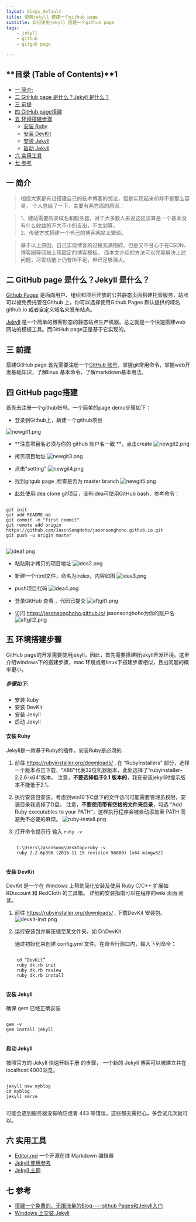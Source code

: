 ```yaml
---
layout: blogs_default
title: 使用jekyll 搭建一个github page
subtitle: 如何使用jekyll 搭建一个github page
tags:
    - jekyll
    - github
    - gitgub page

---
```


 **目录 (Table of Contents)**1
------------------------------------------------
  <div class="markdown-toc editormd-markdown-toc">
      <ul class="markdown-toc-list">
          <li><a class="toc-level-2" href="#一-简介" level="2">一 简介:</a></li>
          <li><a class="toc-level-2" href="#二-GitHub page 是什么？Jekyll 是什么？" level="2">二 GitHub page 是什么？Jekyll 是什么？</a>
          </li>
          <li><a class="toc-level-2" href="#三-前提" level="2">三 前提</a></li>
          <li><a class="toc-level-2" href="#四-GitHub page搭建" level="2">四 GitHub page搭建</a></li>
          <li><a class="toc-level-2" href="#五-环境搭建步骤" level="2">五 环境搭建步骤</a>
              <ul>
                  <li><a class="toc-level-4" href="#安装 Ruby" level="4">安装 Ruby</a></li>
                  <li><a class="toc-level-4" href="#安装 DevKit" level="4">安装 DevKit</a></li>
                  <li><a class="toc-level-4" href="#安装 Jekyll" level="4">安装 Jekyll</a></li>
                  <li><a class="toc-level-4" href="#启动 Jekyll" level="4">启动 Jekyll</a></li>
              </ul>
          </li>
          <li><a class="toc-level-2" href="#六-实用工具" level="2">六 实用工具</a></li>
          <li><a class="toc-level-2" href="#七-参考" level="2">七 参考</a>
              <ul></ul>
          </li>
      </ul>
  </div>


## 一 简介

>相信大家都有过搭建自己的技术博客的想法，但是实现起来却并不是那么容易，
个人总结了一下，主要有两方面的原因：

>1、建站需要购买域名和服务器，对于大多数人来说这应该算是一个基本没有什么收益的不大不小的支出，不太划算。 \
2、传统方式搭建一个自己的博客网站太繁琐。

>基于以上原因，自己实现博客的过程充满阻碍。但是又不甘心于在CSDN、博客园等网站上用固定的博客模板。
而本文介绍的方法可以完美解决上述问题，尽管功能上仍有所不足，但已足够强大。

## 二 GitHub page 是什么？Jekyll 是什么？
[Github Pages](https://pages.github.com/) 是面向用户、组织和项目开放的公共静态页面搭建托管服务，站点可以被免费托管在Github 上，你可以选择使用Github Pages 默认提供的域名github.io 或者自定义域名来发布站点。

[Jekyll](http://jekyllcn.com/docs/home) 是一个简单的博客形态的静态站点生产机器。总之就是一个快速搭建web 网站的模板工具。而GitHub page正是基于它实现的。

## 三 前提
搭建GitHub page 首先需要注册一个[GitHub 账号](https://github.com/)，掌握git常用命令，掌握web开发基础知识，了解linux 基本命令，了解markdown基本用法。

## 四 GitHub page搭建
首先去注册一个github账号。一个简单的page demo步骤如下：

- 登录到Github上，新建一个github项目

![newgit1.png]({{site.imgurl.tec}}/170924/newgit1.png)

- **注意项目名必须与你的 github 账户名一致 **，点击create
![newgit2.png]({{site.imgurl.tec}}/170924/newgit2.png)

- 拷贝项目地址
![newgit3.png]({{site.imgurl.tec}}/170924/newgit3.png)

- 点击"setting"
![newgit4.png]({{site.imgurl.tec}}/170924/newgit4.png)

- 找到gitgub page ,检查是否为 master branch
![newgit5.png]({{site.imgurl.tec}}/170924/newgit5.png)

- 此处使用idea clone git项目，没有idea可使用GitHub bash，参考命令：
<pre><code class="shell">
git init
git add README.md
git commit -m "first commit"
git remote add origin https://github.com/JasonSongHoho/jasonsonghoho.github.io.git
git push -u origin master
 </code></pre> 

![idea1.png]({{site.imgurl.tec}}/170924/idea1.png)

- 粘贴刚才拷贝的项目地址
![idea2.png]({{site.imgurl.tec}}/170924/idea2.png)

- 新建一个html文件，命名为index，内容如图
 ![idea3.png]({{site.imgurl.tec}}/170924/idea3.png)

- push项目代码
![idea4.png]({{site.imgurl.tec}}/170924/idea4.png)

- 登录GitHub 查看 ，代码已提交
![aftgit1.png]({{site.imgurl.tec}}/170924/aftgit1.png)

- 访问 https://jasonsonghoho.github.io/ jasonsonghoho为你的账户名
![aftgit2.png]({{site.imgurl.tec}}/170924/aftgit2.png)





## 五 环境搭建步骤
GitHub page的开发需要使用jekyll，因此，首先需要搭建好jekyll开发环境。这里介绍windows下的搭建步骤，mac 环境或者linux下搭建步骤相似，且出问题的概率更小。

##### 步骤如下:
+ 安装 Ruby 
+ 安装 DevKit 
+ 安装 Jekyll 
+ 启动 Jekyll 



####  安装 Ruby
Jekyll是一款基于Ruby的插件，安装Ruby是必须的. 

1. 前往 https://rubyinstaller.org/downloads/ , 在 “RubyInstallers” 部分，选择一个版本点击下载，“X86”代表32位机器版本，此处选择了“rubyinstaller-2.2.6-x64”版本。
注意，**不要选择低于2.1 版本的**，我在安装jekyll时提示版本不能低于2.1。

2.  执行安装包安装，考虑到win10下C盘下的文件访问可能需要管理员权限，安装目录我选择了D盘。
注意，**不要使用带有空格的文件夹目录**，勾选 “Add Ruby executables to your PATH”，这样执行程序会被自动添加至 PATH 而避免不必要的麻烦。 
![ruby-install.png]({{site.imgurl.tec}}/170924/ruby-install.png)

3.  打开命令提示行 输入 `ruby -v` 
<pre><code class="shell">
    C:\Users\JasonSong\Desktop>ruby -v
    ruby 2.2.6p396 (2016-11-15 revision 56800) [x64-mingw32]
 </code></pre> 

#### 安装 DevKit
DevKit 是一个在 Windows 上帮助简化安装及使用 Ruby C/C++ 扩展如 RDiscount 和 RedCloth 的工具箱。 详细的安装指南可以在程序的wiki 页面 阅读。

1. 前往 https://rubyinstaller.org/downloads/ ,  下载DevKit 安装包。
![devkit-inst.png]({{site.imgurl.tec}}/170924/devkit-inst.png)

2. 运行安装包并解压缩至某文件夹，如 D:\DevKit
   
   通过初始化来创建 config.yml 文件。在命令行窗口内，输入下列命令：
<pre><code class="shell">
    cd “DevKit”
    ruby dk.rb init
    ruby dk.rb review
    ruby dk.rb install
 </code></pre> 
 
#### 安装 Jekyll
确保 gem 已经正确安装
<pre><code class="shell">
gem -v
gem install jekyll
 </code></pre> 
 
#### 启动 Jekyll

按照官方的 Jekyll 快速开始手册 的步骤， 一个新的 Jekyll 博客可以被建立并在localhost:4000浏览。
<pre><code class="shell">
jekyll new myblog
cd myblog
jekyll serve
 </code></pre> 
可能会遇到服务器没有响应或者 443 等错误，这些都无需担心，多尝试几次就可以。


## 六 实用工具
- [Editor.md](https://pandao.github.io/editor.md/) 一个开源在线 Markdown 编辑器 
- [Jekyll 使用参考](http://jekyllcn.com/docs/home/) 
- [Jekyll 主题](http://jekyllthemes.org/page2/)


## 七 参考
 - [搭建一个免费的，无限流量的Blog----github Pages和Jekyll入门](http://www.ruanyifeng.com/blog/2012/08/blogging_with_jekyll.html)
 - [Windows 上安装 Jekyll](http://blog.csdn.net/rainloving/article/details/45745491)

